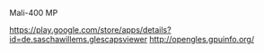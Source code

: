 Mali-400 MP

https://play.google.com/store/apps/details?id=de.saschawillems.glescapsviewer
http://opengles.gpuinfo.org/